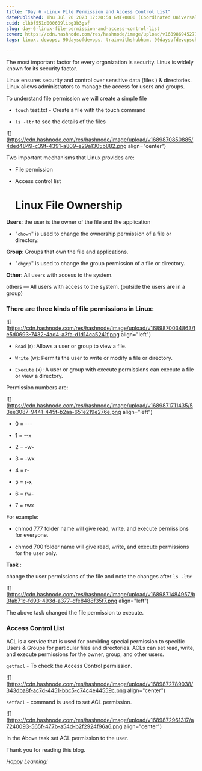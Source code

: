```yaml
---
title: "Day 6 -Linux File Permission and Access Control List"
datePublished: Thu Jul 20 2023 17:20:54 GMT+0000 (Coordinated Universal Time)
cuid: clkbf551d000609libg3b3gsf
slug: day-6-linux-file-permission-and-access-control-list
cover: https://cdn.hashnode.com/res/hashnode/image/upload/v1689869452779/ac4c2782-37ff-474d-88af-8a580d13652f.png
tags: linux, devops, 90daysofdevops, trainwithshubham, 90daysofdevopschallenge

---
```


The most important factor for every organization is security. Linux is widely known for its security factor.

Linux ensures security and control over sensitive data (files ) & directories. Linux allows administrators to manage the access for users and groups.

To understand file permission we will create a simple file

* `touch` test.txt - Create a file with the touch command
    
* `ls -ltr` to see the details of the files
    

![](https://cdn.hashnode.com/res/hashnode/image/upload/v1689870850885/4ded4849-c39f-4391-a809-e29a1305b882.png align="center")

Two important mechanisms that Linux provides are:

* File permission
    
* Access control list
    
    # Linux File Ownership
    

**Users**: the user is the owner of the file and the application

* "`chown`" is used to change the ownership permission of a file or directory.
    

**Group**: Groups that own the file and applications.

* "`chgrp`" is used to change the group permission of a file or directory.
    

**Other**: All users with access to the system.

others — All users with access to the system. (outside the users are in a group)

### There are three kinds of file permissions in Linux:

![](https://cdn.hashnode.com/res/hashnode/image/upload/v1689870034863/fe5d0693-7432-4ad4-a3fa-d1d14ca5241f.png align="left")

* `Read` (r): Allows a user or group to view a file.
    
* `Write` (w): Permits the user to write or modify a file or directory.
    
* `Execute` (x): A user or group with execute permissions can execute a file or view a directory.
    

Permission numbers are:

![](https://cdn.hashnode.com/res/hashnode/image/upload/v1689871711435/53ee3087-9441-445f-b2aa-651e219e276e.png align="left")

* 0 = ---
    
* 1 = --x
    
* 2 = -w-
    
* 3 = -wx
    
* 4 = r-
    
* 5 = r-x
    
* 6 = rw-
    
* 7 = rwx
    

For example:

* chmod 777 folder name will give read, write, and execute permissions for everyone.
    
* chmod 700 folder name will give read, write, and execute permissions for the user only.
    

**Task** :

change the user permissions of the file and note the changes after `ls -ltr`

![](https://cdn.hashnode.com/res/hashnode/image/upload/v1689871484957/b3fab71c-fd93-493d-a377-dfe8488f35f7.png align="left")

The above task changed the file permission to execute.

### **Access Control List**

ACL is a service that is used for providing special permission to specific Users & Groups for particular files and directories. ACLs can set read, write, and execute permissions for the owner, group, and other users.

`getfacl` - To check the Access Control permission.

![](https://cdn.hashnode.com/res/hashnode/image/upload/v1689872789038/343dba8f-ac7d-4451-bbc5-c74c4e44559c.png align="center")

`setfacl` - command is used to set ACL permission.

![](https://cdn.hashnode.com/res/hashnode/image/upload/v1689872961317/a7240093-565f-477b-a54d-b2f2924f96a6.png align="center")

In the Above task set ACL permission to the user.

Thank you for reading this blog.

*Happy Learning!*